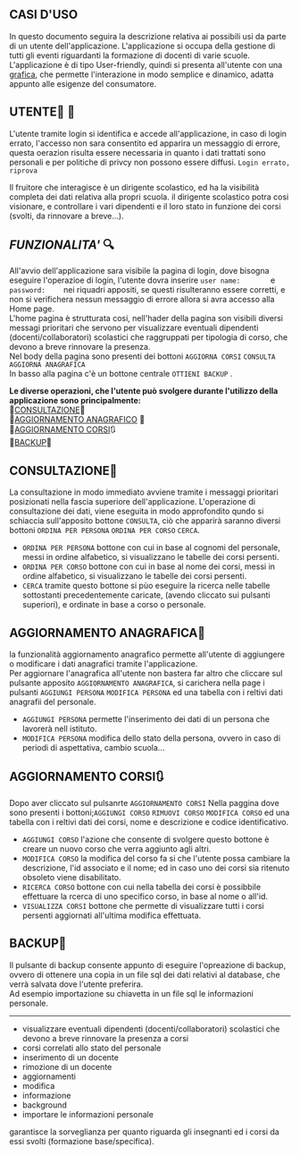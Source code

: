 
## **CASI D'USO**<br>
In questo documento seguira la descrizione relativa ai possibili usi da parte di un utente dell'applicazione.
L'applicazione si occupa della gestione di tutti gli eventi riguardanti la formazione di docenti di varie scuole.
L'applicazione è di tipo User-friendly, quindi si presenta all'utente con una [grafica](Grafica.md), che permette l'interazione in modo semplice e dinamico, adatta appunto alle esigenze del consumatore.


## **UTENTE**:bust_in_silhouette: :closed_lock_with_key:<br>
L'utente tramite login si identifica e accede all'applicazione, in caso di login errato, l'accesso non sara consentito ed apparira un messaggio di errore, questa oerazion risulta essere necessaria in quanto i dati trattati sono personali e per politiche di privcy non possono essere diffusi.
`Login errato, riprova`

Il fruitore che interagisce è un dirigente scolastico, ed ha la visibilità completa dei dati relativa alla propri scuola.
il dirigente scolastico potra cosi visionare, e controllare i vari dipendenti e il loro stato in funzione dei corsi (svolti, da rinnovare a breve...).

## ***FUNZIONALITA'*** :mag:<br>
All'avvio dell'applicazione sara visibile la pagina di login, dove bisogna eseguire l'operazioe di login, l'utente dovra inserire `user name:       ` e `password:    ` nei riquadri appositi, se questi risulteranno essere corretti, e non si verifichera nessun messaggio di errore allora si avra accesso alla Home page.<br>
L'home pagina è strutturata cosi, nell'hader della pagina son visibili diversi messagi prioritari che servono per visualizzare eventuali dipendenti (docenti/collaboratori) scolastici che raggruppati per tipologia di corso, che devono a breve rinnovare la presenza.<br>
Nel body della pagina sono presenti dei bottoni `AGGIORNA CORSI` `CONSULTA` `AGGIORNA ANAGRAFICA`<br>
In basso alla pagina c'è un bottone centrale `OTTIENI BACKUP` .<br>

**Le diverse operazioni, che l'utente può svolgere durante l'utilizzo della applicazione sono principalmente:**<br>
:small_orange_diamond:[CONSULTAZIONE](#**CONSULTAZIONE**):book:<br>
:small_orange_diamond:[AGGIORNAMENTO ANAGRAFICO](#**AGGIORNAMENTO-ANAGRAFICO**) :calendar:<br>
:small_orange_diamond:[AGGIORNAMENTO CORSI](#**AGGIORNAMENTO-CORSI**):arrows_clockwise:<br>
:small_orange_diamond:[BACKUP](#**BACKUP**):floppy_disk:<br>

## **CONSULTAZIONE**:book:
La consultazione in modo immediato avviene tramite i messaggi prioritari posizionati nella fascia superiore dell'applicazione.
L'operazione di consultazione dei dati, viene eseguita in modo approfondito qundo si schiaccia sull'apposito bottone `CONSULTA`, ciò che apparirà saranno diversi bottoni
`ORDINA PER PERSONA` `ORDINA PER CORSO` `CERCA`.<br>
* `ORDINA PER PERSONA` bottone con cui in base al cognomi del personale, messi in ordine alfabetico, si visualizzano le tabelle dei corsi persenti.<br>
* `ORDINA PER CORSO` bottone con cui in base al nome dei corsi, messi in ordine alfabetico, si visualizzano le tabelle dei corsi persenti. <br>
* `CERCA` tramite questo bottone si pùo eseguire la ricerca nelle tabelle sottostanti precedentemente caricate, (avendo cliccato sui pulsanti superiori), e ordinate in base a corso o personale. <br>

## **AGGIORNAMENTO ANAGRAFICA**:calendar: 
la funzionalità aggiornamento anagrafico permette all'utente di aggiungere o modificare i dati anagrafici tramite l'applicazione.<br>
Per aggiornare l'anagrafica all'utente non bastera far altro che cliccare sul pulsante apposito `AGGIORNAMENTO ANAGRAFICA`, si carichera nella page i pulsanti `AGGIUNGI PERSONA` `MODIFICA PERSONA` ed una tabella con i reltivi dati anagrafii del personale.<br>
* `AGGIUNGI PERSONA` permette l'inserimento dei dati di un persona che lavorerà nell istituto. <br>
* `MODIFICA PERSONA` modifica dello stato della persona, ovvero in caso di periodi di aspettativa, cambio scuola... <br>

## **AGGIORNAMENTO CORSI**:arrows_clockwise:
Dopo aver cliccato sul pulsanrte `AGGIORNAMENTO CORSI` Nella paggina dove sono presenti i bottoni;`AGGIUNGI CORSO` `RIMUOVI CORSO` `MODIFICA CORSO` ed una tabella con i reltivi dati dei corsi, nome e descrizione e codice identificativo.<br>
* `AGGIUNGI CORSO` l'azione che consente di svolgere questo bottone è creare un nuovo corso che verra aggiunto agli altri. <br>
* `MODIFICA CORSO` la modifica del corso fa si che l'utente possa cambiare la descrizione, l'id associato e il nome; ed in caso uno dei corsi sia ritenuto obsoleto viene disabilitato. <br>
* `RICERCA CORSO` bottone con cui nella tabella dei corsi è possibbile effettuare la rcerca di uno specifico corso, in base al nome o all'id. <br>
* `VISUALIZZA CORSI` bottone che permette di visualizzare tutti i corsi persenti aggiornati all'ultima modifica effettuata.<br>

## **BACKUP**:floppy_disk:
Il pulsante di backup consente appunto di eseguire l'opreazione di backup, ovvero di ottenere una copia in un file sql dei dati relativi al database, che verrà salvata dove l'utente preferira.<br>
Ad esempio importazione su chiavetta in un file sql le informazioni personale.
<br>


----------------------------------------------------------------------------------
* visualizzare eventuali dipendenti (docenti/collaboratori) scolastici che devono a breve rinnovare la presenza a corsi
* corsi correlati allo stato del personale 
* inserimento di un docente
* rimozione di un docente
* aggiornamenti
* modifica
* informazione
* background
* importare le informazioni personale

garantisce la sorveglianza per quanto riguarda gli insegnanti ed  i corsi da essi svolti (formazione base/specifica).

